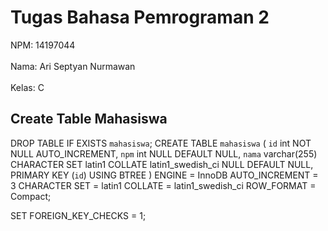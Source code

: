 # Tugas Bahasa Pemrograman 2

NPM: 14197044
<br></br>
Nama: Ari Septyan Nurmawan
<br></br>
Kelas: C

## Create Table Mahasiswa
DROP TABLE IF EXISTS `mahasiswa`;
CREATE TABLE `mahasiswa`  (
  `id` int NOT NULL AUTO_INCREMENT,
  `npm` int NULL DEFAULT NULL,
  `nama` varchar(255) CHARACTER SET latin1 COLLATE latin1_swedish_ci NULL DEFAULT NULL,
  PRIMARY KEY (`id`) USING BTREE
) ENGINE = InnoDB AUTO_INCREMENT = 3 CHARACTER SET = latin1 COLLATE = latin1_swedish_ci ROW_FORMAT = Compact;

SET FOREIGN_KEY_CHECKS = 1;
